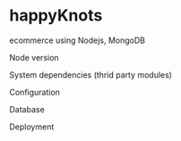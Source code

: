 # happyKnots
ecommerce using Nodejs, MongoDB

Node version

System dependencies (thrid party modules)

Configuration

Database 

Deployment 
